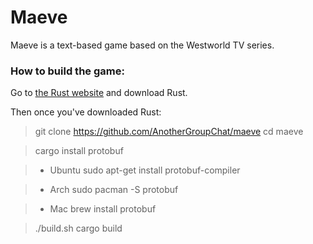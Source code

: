 # Maeve

Maeve is a text-based game based on the Westworld TV series.

### How to build the game:

Go to [the Rust website] and download Rust.

Then once you've downloaded Rust:

> git clone https://github.com/AnotherGroupChat/maeve
> cd maeve

> cargo install protobuf

> - Ubuntu
> sudo apt-get install protobuf-compiler

> - Arch
> sudo pacman -S protobuf

> - Mac
> brew install protobuf

> ./build.sh
> cargo build

[the Rust website]: <https://www.rust-lang.org/en-US/>
